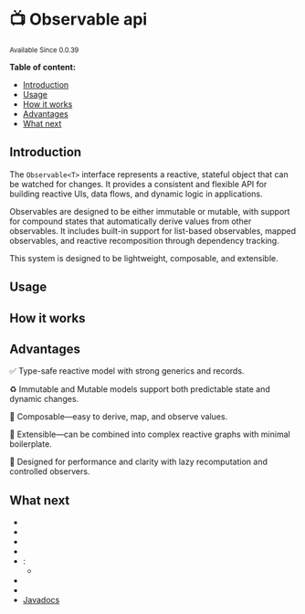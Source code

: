 # 📺 Observable api

<sup>
Available Since 0.0.39
</sup>

**Table of content:**
- [Introduction](#introduction)
- [Usage](#usage)
- [How it works](#how-it-works)
- [Advantages](#advantages)
- [What next](#what-next)

## Introduction
The `Observable<T>` interface represents a reactive, stateful object that can be watched for changes. It provides a consistent and flexible API for building reactive UIs, data flows, and dynamic logic in applications.

Observables are designed to be either immutable or mutable, with support for compound states that automatically derive values from other observables. It includes built-in support for list-based observables, mapped observables, and reactive recomposition through dependency tracking.

This system is designed to be lightweight, composable, and extensible.

## Usage
<code-block lang="java" src="../../common/src/test/java/net/apartium/cocoabeans/state/CodeSnippets.java" include-symbol="example"/>
<code-block lang="java" src="../../common/src/test/java/net/apartium/cocoabeans/state/CodeSnippets.java" include-symbol="listExample"/>

## How it works


## Advantages
✅ Type-safe reactive model with strong generics and records.

♻️ Immutable and Mutable models support both predictable state and dynamic changes.

🔗 Composable—easy to derive, map, and observe values.

🧩 Extensible—can be combined into complex reactive graphs with minimal boilerplate.


🚀 Designed for performance and clarity with lazy recomputation and controlled observers.

## What next
* [](immutable-observable.md)
* [](mutable-observable.md)
* [](compound-observable.md)
* [](mapped-observable.md)
* [](collection-observable.md):
    * [](list-observable.md)
* [](observer.md)
* [](watcher.md)
* [Javadocs](https://cocoa-beans.apartium.net/%version%/common/net/apartium/cocoabeans/state/package-summary.html)